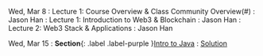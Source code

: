 
Wed, Mar 8
: Lecture 1: Course Overview & Class Community Overview(#)
  : Jason Han
: Lecture 1: Introduction to Web3 & Blockchain
  : Jason Han
: Lecture 2: Web3 Stack & Applications
  : Jason Han

Wed, Mar 15
: **Section**{: .label .label-purple }[Intro to Java](#)
  : [Solution](#)
